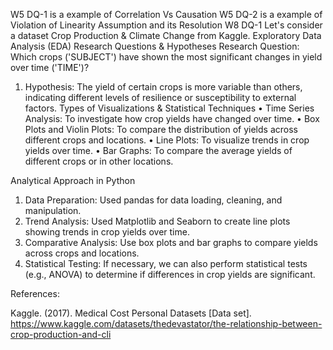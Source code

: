 W5 DQ-1 is a example of Correlation Vs Causation
W5 DQ-2 is a example of Violation of Linearity Assumption and its Resolution
W8 DQ-1
Let's consider a dataset Crop Production & Climate Change from Kaggle.
Exploratory Data Analysis (EDA)
Research Questions & Hypotheses
Research Question: Which crops ('SUBJECT') have shown the most significant changes in yield over time ('TIME')?
1.	Hypothesis: The yield of certain crops is more variable than others, indicating different levels of resilience or susceptibility to external factors.
Types of Visualizations & Statistical Techniques
•	Time Series Analysis: To investigate how crop yields have changed over time.
•	Box Plots and Violin Plots: To compare the distribution of yields across different crops and locations.
•	Line Plots: To visualize trends in crop yields over time.
•	Bar Graphs: To compare the average yields of different crops or in other locations.

Analytical Approach in Python
1.	Data Preparation: Used pandas for data loading, cleaning, and manipulation.
2.	Trend Analysis: Used Matplotlib and Seaborn to create line plots showing trends in crop yields over time.
3.	Comparative Analysis: Use box plots and bar graphs to compare yields across crops and locations.
4.	Statistical Testing: If necessary, we can also perform statistical tests (e.g., ANOVA) to determine if differences in crop yields are significant.


References:

Kaggle. (2017). Medical Cost Personal Datasets [Data set]. https://www.kaggle.com/datasets/thedevastator/the-relationship-between-crop-production-and-cli

